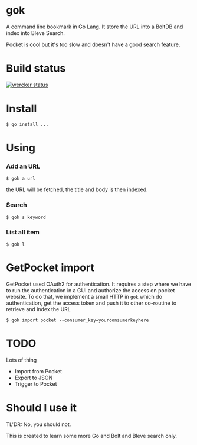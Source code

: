 # gok

A command line bookmark in Go Lang. It store the URL into a BoltDB and
index into Bleve Search.

Pocket is cool but it's too slow and doesn't have a good search feature.

# Build status

[![wercker status](https://app.wercker.com/status/bf910e4c4a30dc6c9293f037163dcdec/m "wercker status")](https://app.wercker.com/project/bykey/bf910e4c4a30dc6c9293f037163dcdec)

# Install

```
$ go install ...
```

# Using

### Add an URL

```
$ gok a url
```

the URL will be fetched, the title and body is then indexed.

### Search

```
$ gok s keyword
```

### List all item

```
$ gok l
```

# GetPocket import

GetPocket used OAuth2 for authentication. It requires a step where we
have to run the authentication in a GUI and authorize the access on
pocket website. To do that, we implement a small HTTP in `gok` which do
authentication, get the access token and push it to other co-routine to
retrieve and index the URL

```
$ gok import pocket --consumer_key=yourconsumerkeyhere
```

# TODO

Lots of thing

* Import from Pocket
* Export to JSON
* Trigger to Pocket

# Should I use it

TL'DR: No, you should not.

This is created to learn some more Go and Bolt and Bleve search only.

